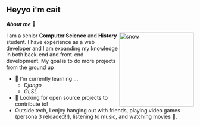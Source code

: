 ## Heyyo i'm cait

***About me*** 🧸

<img align="right" width="200" height="200" alt="snow" src="https://media1.tenor.com/m/H_LEeykaHvUAAAAd/omg-your-so-cute.gif"/>

I am a senior **Computer Science** and **History** student. I have experience as a web developer and I am expanding my knowledge in both back-end and front-end development. My goal is to do more projects from the ground up 
- 🤍 I’m currently learning ...
  - *Django*
  - *GLSL*
- 🧚 Looking for open source projects to contribute to! 
- Outside tech, I enjoy hanging out with friends, playing video games (persona 3 reloaded!!), listening to music, and watching movies 🥰.
